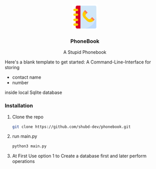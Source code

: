 <!--
*** Thanks for checking out the Best-README-Template. If you have a suggestion
*** that would make this better, please fork the repo and create a pull request
*** or simply open an issue with the tag "enhancement".
*** Thanks again! Now go create something AMAZING! :D
***
***
***
*** To avoid retyping too much info. Do a search and replace for the following:
*** github_username, repo_name, twitter_handle, email, project_title, project_description
-->



<!-- PROJECT SHIELDS -->
<!--
*** I'm using markdown "reference style" links for readability.
*** Reference links are enclosed in brackets [ ] instead of parentheses ( ).
*** See the bottom of this document for the declaration of the reference variables
*** for contributors-url, forks-url, etc. This is an optional, concise syntax you may use.
*** https://www.markdownguide.org/basic-syntax/#reference-style-links
-->




<!-- PROJECT LOGO -->
<br />
<p align="center">
  <a href="https://github.com/github_username/repo_name">
    <img src="./logo.png" alt="Logo" width="80" height="80">
  </a>

  <h3 align="center">PhoneBook</h3>

  <p align="center">
    </h3>A Stupid Phonebook</h3>
    <br />   
  </p>
</p>





Here's a blank template to get started:
A Command-Line-Interface for storing 
<ul>
<li>contact name</li> 
<li>number </li>
</ul>
inside local Sqlite database 



### Installation

1. Clone the repo
   ```sh
   git clone https://github.com/shubd-dev/phonebook.git
   ```
2. run main.py
   ```sh
   python3 main.py
   ```
3. At First Use option 1 to Create a database first and later perform operations




